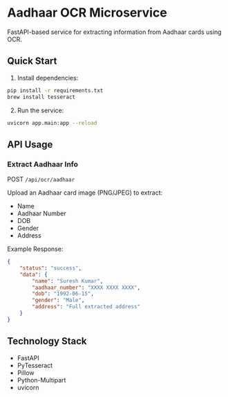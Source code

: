 # Aadhaar OCR Microservice

FastAPI-based service for extracting information from Aadhaar cards using OCR.

## Quick Start

1. Install dependencies:
```bash
pip install -r requirements.txt
brew install tesseract
```

2. Run the service:
```bash
uvicorn app.main:app --reload
```

## API Usage

### Extract Aadhaar Info

POST `/api/ocr/aadhaar`

Upload an Aadhaar card image (PNG/JPEG) to extract:
- Name
- Aadhaar Number
- DOB
- Gender
- Address

Example Response:
```json
{
    "status": "success",
    "data": {
        "name": "Suresh Kumar",
        "aadhaar_number": "XXXX XXXX XXXX",
        "dob": "1992-06-15",
        "gender": "Male",
        "address": "Full extracted address"
    }
}
```

## Technology Stack

- FastAPI
- PyTesseract
- Pillow
- Python-Multipart
- uvicorn
